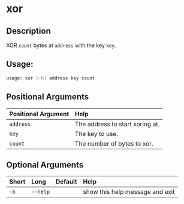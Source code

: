 



# xor

## Description


XOR `count` bytes at `address` with the key `key`.
## Usage:


```bash
usage: xor [-h] address key count

```
## Positional Arguments

|Positional Argument|Help|
| :--- | :--- |
|`address`|The address to start xoring at.|
|`key`|The key to use.|
|`count`|The number of bytes to xor.|

## Optional Arguments

|Short|Long|Default|Help|
| :--- | :--- | :--- | :--- |
|`-h`|`--help`||show this help message and exit|
